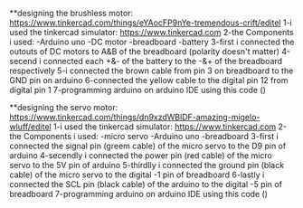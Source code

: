 **designing the brushless motor: https://www.tinkercad.com/things/eYAocFP9nYe-tremendous-crift/editel
 1-i used the tinkercad simulator: https://www.tinkercad.com
2-the Components i used: 
-Arduino uno
-DC motor
-breadboard
-battery
3-first i connected the outouts of DC motors to A&B of the breadboard (polarity doesn't matter)
4-secend i connected each +&- of the battery to the -&+ of the breadboard respectively 
5-i connected the brown cable from pin 3 on breadboard to the GND pin on arduino 
6-connected the yellow cable to the digital pin 12 from digital pin 1
7-programming arduino on arduino IDE using this code ()

**designing the servo motor: https://www.tinkercad.com/things/dn9xzdWBlDF-amazing-migelo-wluff/editel
1-i used the tinkercad simulator: https://www.tinkercad.com
2-the Components i used: 
-micro servo 
-Arduino uno
-breadboard
3-first i connected the signal pin (greem cable) of the micro servo to the D9 pin of arduino 
4-secendly i connected the power pin (red cable) of the micro servo to the 5V pin of arduino 
5-thirdlly i connected the ground pin (black cable) of the micro servo to the digital -1 pin of breadboard
6-lastly i connected the SCL pin (black cable) of the arduino to the digital -5 pin of breadboard
7-programming arduino on arduino IDE using this code ()
